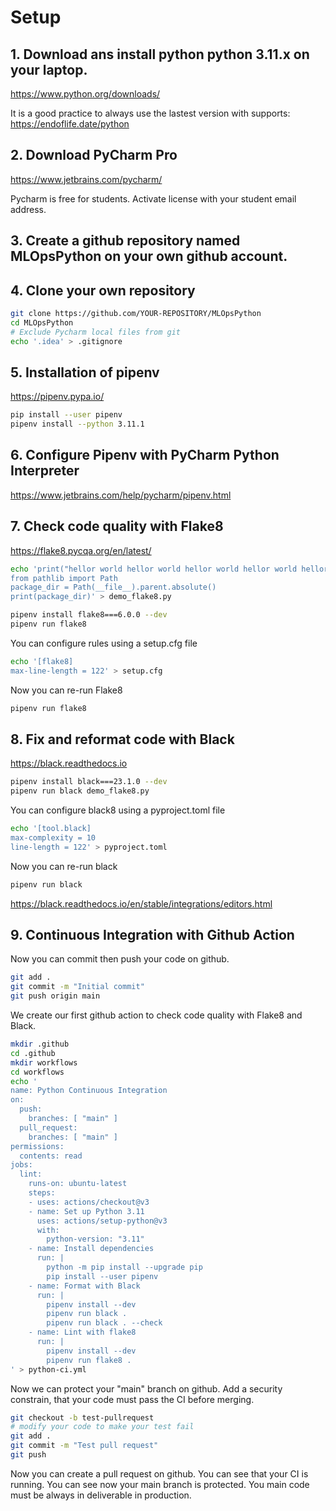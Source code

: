 # Setup

## 1. Download ans install python python 3.11.x on your laptop. 
https://www.python.org/downloads/

It is a good practice to always use the lastest version with supports: 
https://endoflife.date/python

##  2. Download PyCharm Pro 
https://www.jetbrains.com/pycharm/

Pycharm is free for students.
Activate license with your student email address.

##  3. Create a github repository named MLOpsPython on your own github account.
##  4. Clone your own repository

```bash
git clone https://github.com/YOUR-REPOSITORY/MLOpsPython
cd MLOpsPython
# Exclude Pycharm local files from git
echo '.idea' > .gitignore 
```

## 5. Installation of pipenv

https://pipenv.pypa.io/

```bash
pip install --user pipenv
pipenv install --python 3.11.1
```

## 6. Configure Pipenv with PyCharm Python Interpreter

https://www.jetbrains.com/help/pycharm/pipenv.html

## 7. Check code quality with Flake8 

https://flake8.pycqa.org/en/latest/

```bash
echo 'print("hellor world hellor world hellor world hellor world hellor world hellor world hellor world hellor world hellor world")
from pathlib import Path
package_dir = Path(__file__).parent.absolute()
print(package_dir)' > demo_flake8.py
```

```bash
pipenv install flake8===6.0.0 --dev
pipenv run flake8
```

You can configure rules using a setup.cfg file
```bash
echo '[flake8]
max-line-length = 122' > setup.cfg
```

Now you can re-run Flake8
```bash
pipenv run flake8
```

## 8. Fix and reformat code with Black

https://black.readthedocs.io

```bash
pipenv install black===23.1.0 --dev
pipenv run black demo_flake8.py
```

You can configure black8 using a pyproject.toml file
```bash
echo '[tool.black]
max-complexity = 10
line-length = 122' > pyproject.toml
```
Now you can re-run black
```bash
pipenv run black
```

https://black.readthedocs.io/en/stable/integrations/editors.html

## 9. Continuous Integration with Github Action

Now you can commit then push your code on github.
```bash
git add . 
git commit -m "Initial commit"
git push origin main
```

We create our first github action to check code quality with Flake8 and Black.
```bash
mkdir .github
cd .github
mkdir workflows
cd workflows
echo '
name: Python Continuous Integration
on:
  push:
    branches: [ "main" ]
  pull_request:
    branches: [ "main" ]
permissions:
  contents: read
jobs:
  lint:
    runs-on: ubuntu-latest
    steps:
    - uses: actions/checkout@v3
    - name: Set up Python 3.11
      uses: actions/setup-python@v3
      with:
        python-version: "3.11"
    - name: Install dependencies
      run: |
        python -m pip install --upgrade pip
        pip install --user pipenv
    - name: Format with Black
      run: |
        pipenv install --dev
        pipenv run black .
        pipenv run black . --check
    - name: Lint with flake8
      run: |
        pipenv install --dev
        pipenv run flake8 .
' > python-ci.yml
```

Now we can protect your "main" branch on github. Add a security constrain, that your code must pass the CI before merging.

```bash
git checkout -b test-pullrequest
# modify your code to make your test fail
git add .
git commit -m "Test pull request"
git push
```

Now you can create a pull request on github. You can see that your CI is running. You can see now your main branch is protected. You main code must be always in deliverable in production.
